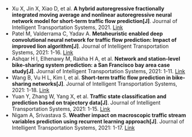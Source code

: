 * Xu X, Jin X, Xiao D, et al. <b>A hybrid autoregressive fractionally integrated moving average and nonlinear autoregressive neural network model for short-term traffic flow prediction[J]</b>. Journal of Intelligent Transportation Systems, 2021. [Link](https://www.tandfonline.com/doi/full/10.1080/15472450.2021.1977639)
* Patel M, Valderrama C, Yadav A. <b>Metaheuristic enabled deep convolutional neural network for traffic flow prediction: Impact of improved lion algorithm[J]</b>. Journal of Intelligent Transportation Systems, 2021: 1-16. [Link](https://www.tandfonline.com/doi/abs/10.1080/15472450.2021.1974857)
* Ashqar H I, Elhenawy M, Rakha H A, et al. <b>Network and station-level bike-sharing system prediction: a San Francisco bay area case study[J]</b>. Journal of Intelligent Transportation Systems, 2021: 1-11. [Link](https://www.tandfonline.com/doi/abs/10.1080/15472450.2021.1948412)
* Wang B, Vu H L, Kim I, et al. <b>Short-term traffic flow prediction in bike-sharing networks[J]</b>. Journal of Intelligent Transportation Systems, 2021: 1-18. [Link](https://www.tandfonline.com/doi/abs/10.1080/15472450.2021.1904921)
* Yuan Y, Zhang W, Yang X, et al. <b>Traffic state classification and prediction based on trajectory data[J]</b>. Journal of Intelligent Transportation Systems, 2021: 1-15. [Link](https://www.tandfonline.com/doi/abs/10.1080/15472450.2021.1955210)
* Nigam A, Srivastava S. <b>Weather impact on macroscopic traffic stream variables prediction using recurrent learning approach[J]</b>. Journal of Intelligent Transportation Systems, 2021: 1-17. [Link](https://www.tandfonline.com/doi/abs/10.1080/15472450.2021.1983809)